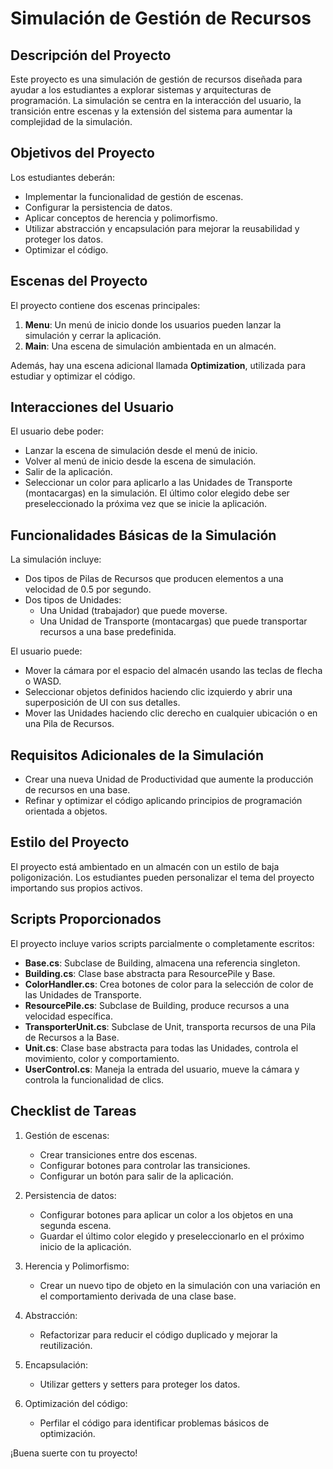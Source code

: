 # Simulación de Gestión de Recursos

## Descripción del Proyecto
Este proyecto es una simulación de gestión de recursos diseñada para ayudar a los estudiantes a explorar sistemas y arquitecturas de programación. La simulación se centra en la interacción del usuario, la transición entre escenas y la extensión del sistema para aumentar la complejidad de la simulación.

## Objetivos del Proyecto
Los estudiantes deberán:
- Implementar la funcionalidad de gestión de escenas.
- Configurar la persistencia de datos.
- Aplicar conceptos de herencia y polimorfismo.
- Utilizar abstracción y encapsulación para mejorar la reusabilidad y proteger los datos.
- Optimizar el código.

## Escenas del Proyecto
El proyecto contiene dos escenas principales:
1. **Menu**: Un menú de inicio donde los usuarios pueden lanzar la simulación y cerrar la aplicación.
2. **Main**: Una escena de simulación ambientada en un almacén.

Además, hay una escena adicional llamada **Optimization**, utilizada para estudiar y optimizar el código.

## Interacciones del Usuario
El usuario debe poder:
- Lanzar la escena de simulación desde el menú de inicio.
- Volver al menú de inicio desde la escena de simulación.
- Salir de la aplicación.
- Seleccionar un color para aplicarlo a las Unidades de Transporte (montacargas) en la simulación. El último color elegido debe ser preseleccionado la próxima vez que se inicie la aplicación.

## Funcionalidades Básicas de la Simulación
La simulación incluye:
- Dos tipos de Pilas de Recursos que producen elementos a una velocidad de 0.5 por segundo.
- Dos tipos de Unidades:
  - Una Unidad (trabajador) que puede moverse.
  - Una Unidad de Transporte (montacargas) que puede transportar recursos a una base predefinida.

El usuario puede:
- Mover la cámara por el espacio del almacén usando las teclas de flecha o WASD.
- Seleccionar objetos definidos haciendo clic izquierdo y abrir una superposición de UI con sus detalles.
- Mover las Unidades haciendo clic derecho en cualquier ubicación o en una Pila de Recursos.

## Requisitos Adicionales de la Simulación
- Crear una nueva Unidad de Productividad que aumente la producción de recursos en una base.
- Refinar y optimizar el código aplicando principios de programación orientada a objetos.

## Estilo del Proyecto
El proyecto está ambientado en un almacén con un estilo de baja poligonización. Los estudiantes pueden personalizar el tema del proyecto importando sus propios activos.

## Scripts Proporcionados
El proyecto incluye varios scripts parcialmente o completamente escritos:

- **Base.cs**: Subclase de Building, almacena una referencia singleton.
- **Building.cs**: Clase base abstracta para ResourcePile y Base.
- **ColorHandler.cs**: Crea botones de color para la selección de color de las Unidades de Transporte.
- **ResourcePile.cs**: Subclase de Building, produce recursos a una velocidad específica.
- **TransporterUnit.cs**: Subclase de Unit, transporta recursos de una Pila de Recursos a la Base.
- **Unit.cs**: Clase base abstracta para todas las Unidades, controla el movimiento, color y comportamiento.
- **UserControl.cs**: Maneja la entrada del usuario, mueve la cámara y controla la funcionalidad de clics.

## Checklist de Tareas
1. Gestión de escenas:
   - Crear transiciones entre dos escenas.
   - Configurar botones para controlar las transiciones.
   - Configurar un botón para salir de la aplicación.

2. Persistencia de datos:
   - Configurar botones para aplicar un color a los objetos en una segunda escena.
   - Guardar el último color elegido y preseleccionarlo en el próximo inicio de la aplicación.

3. Herencia y Polimorfismo:
   - Crear un nuevo tipo de objeto en la simulación con una variación en el comportamiento derivada de una clase base.

4. Abstracción:
   - Refactorizar para reducir el código duplicado y mejorar la reutilización.

5. Encapsulación:
   - Utilizar getters y setters para proteger los datos.

6. Optimización del código:
   - Perfilar el código para identificar problemas básicos de optimización.

¡Buena suerte con tu proyecto!
